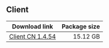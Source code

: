 ## Client

| Download link | Package size |
| ------------- | ------------:|
| [Client CN 1.4.54](https://bhrpg-prod.oss-accelerate.aliyuncs.com/client/beta/20231026104303_eOMjH06fuWGYRaQQ/StarRail_1.4.54.zip) | 15.12 GB |


<!--
| Download link | Package size |
| ------------- | ------------:|
| [Client Android CN 1.4.52](https://bhrpg-prod.oss-accelerate.aliyuncs.com/client/beta/20231013114250_LkiM8JVa4ITWxeJO/StarRail_1.4.52.apk) | 197.68 MB |
| [Client Android CN 1.4.53](https://bhrpg-prod.oss-accelerate.aliyuncs.com/client/beta/20231020154547_0nJ0qw4t5iZR5IFt/StarRail_1.4.53.apk) | 198.03 MB |
| [Client Android CN 1.4.54](https://bhrpg-prod.oss-accelerate.aliyuncs.com/client/beta/20231026104303_eOMjH06fuWGYRaQQ/StarRail_1.4.54.apk) | 200.21 MB |
-->